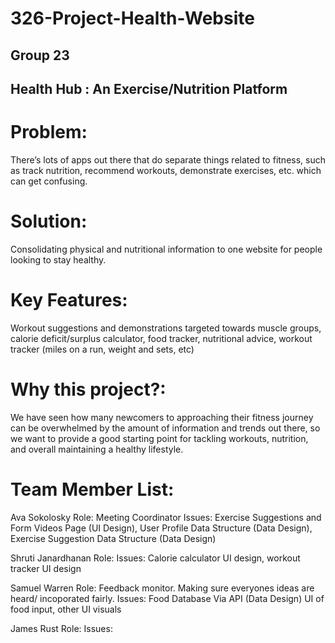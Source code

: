 # 326-Project-Health-Website




## Group 23
## Health Hub : An Exercise/Nutrition Platform


# Problem: 
There’s lots of apps out there that do separate things related to fitness, such as track nutrition, recommend workouts, demonstrate exercises, etc. which can get confusing.
# Solution: 
Consolidating physical and nutritional information to one website for people looking to stay healthy.
# Key Features:
Workout suggestions and demonstrations targeted towards muscle groups, calorie deficit/surplus calculator, food tracker, nutritional advice, workout tracker (miles on a run, weight and sets, etc)
# Why this project?: 
We have seen how many newcomers to approaching their fitness journey can be overwhelmed by the amount of information and trends out there, so we want to provide a good starting point for tackling workouts, nutrition, and overall maintaining a healthy lifestyle. 

# Team Member List:
Ava Sokolosky
Role: Meeting Coordinator
Issues: Exercise Suggestions and Form Videos Page (UI Design), User Profile Data Structure (Data Design), Exercise Suggestion Data Structure (Data Design)

Shruti Janardhanan
Role:
Issues: Calorie calculator UI design, workout tracker UI design

Samuel Warren
Role: Feedback monitor. Making sure everyones ideas are heard/ incoporated fairly.
Issues: Food Database Via API (Data Design) UI of food input, other UI visuals

James Rust
Role:
Issues:
